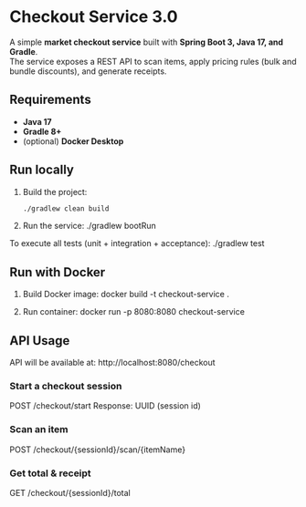 # Checkout Service 3.0

A simple **market checkout service** built with **Spring Boot 3, Java 17, and Gradle**.  
The service exposes a REST API to scan items, apply pricing rules (bulk and bundle discounts), and generate receipts.

## Requirements
- **Java 17**
- **Gradle 8+**
- (optional) **Docker Desktop**

## Run locally

1. Build the project:
   ```bash
   ./gradlew clean build

2. Run the service:
  ./gradlew bootRun

To execute all tests (unit + integration + acceptance):
  ./gradlew test

## Run with Docker

1. Build Docker image:
docker build -t checkout-service .

2. Run container:
docker run -p 8080:8080 checkout-service

## API Usage

API will be available at:
http://localhost:8080/checkout

### Start a checkout session

  POST /checkout/start
  Response: UUID (session id)

### Scan an item

POST /checkout/{sessionId}/scan/{itemName}

### Get total & receipt

GET /checkout/{sessionId}/total
